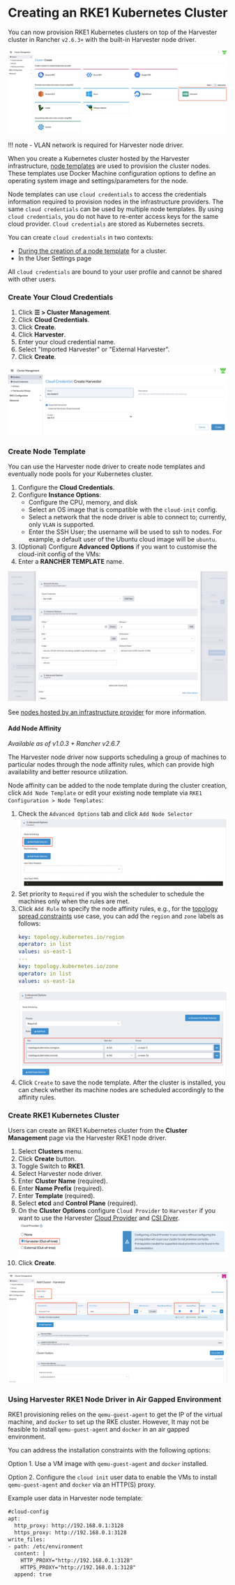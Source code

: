 # Creating an RKE1 Kubernetes Cluster

You can now provision RKE1 Kubernetes clusters on top of the Harvester cluster in Rancher `v2.6.3+` with the built-in Harvester node driver.

![rke1-cluster](assets/rke1-node-driver.png)

!!! note
      - VLAN network is required for Harvester node driver.

When you create a Kubernetes cluster hosted by the Harvester infrastructure, [node templates](https://rancher.com/docs/rancher/v2.6/en/cluster-provisioning/rke-clusters/node-pools/#node-templates) are used to provision the cluster nodes. These templates use Docker Machine configuration options to define an operating system image and settings/parameters for the node.

Node templates can use `cloud credentials` to access the credentials information required to provision nodes in the infrastructure providers. The same `cloud credentials` can be used by multiple node templates. By using `cloud credentials`, you do not have to re-enter access keys for the same cloud provider. `Cloud credentials` are stored as Kubernetes secrets.

You can create `cloud credentials` in two contexts:

- [During the creation of a node template](https://rancher.com/docs/rancher/v2.6/en/cluster-provisioning/rke-clusters/node-pools/#node-templates) for a cluster.
- In the User Settings page

All `cloud credentials` are bound to your user profile and cannot be shared with other users.

### Create Your Cloud Credentials

1. Click **☰ > Cluster Management**.
1. Click **Cloud Credentials**.
1. Click **Create**.
1. Click **Harvester**.
1. Enter your cloud credential name.
1. Select "Imported Harvester" or "External Harvester".
1. Click **Create**.

![create-harvester-cloud-credentials](assets/create-cloud-credentials.png)

### Create Node Template 

You can use the Harvester node driver to create node templates and eventually node pools for your Kubernetes cluster.

1. Configure the  **Cloud Credentials**.
1. Configure **Instance Options**:
    * Configure the CPU, memory, and disk
    * Select an OS image that is compatible with the `cloud-init` config.
    * Select a network that the node driver is able to connect to; currently, only `VLAN` is supported.
    * Enter the SSH User; the username will be used to ssh to nodes. For example, a default user of the Ubuntu cloud image will be `ubuntu`.
1. (Optional) Configure **Advanced Options** if you want to customise the cloud-init config of the VMs:
1. Enter a **RANCHER TEMPLATE** name.

![](assets/node-template.png)

See [nodes hosted by an infrastructure provider](https://rancher.com/docs/rancher/v2.6/en/cluster-provisioning/rke-clusters/node-pools/) for more information.

#### Add Node Affinity

_Available as of v1.0.3 + Rancher v2.6.7_

The Harvester node driver now supports scheduling a group of machines to particular nodes through the node affinity rules, which can provide high availability and better resource utilization.

Node affinity can be added to the node template during the cluster creation, click `Add Node Template` or edit your existing node template via `RKE1 Configuration > Node Templates`:

1. Check the `Advanced Options` tab and click `Add Node Selector`
   ![affinity-add-node-selector](assets/affinity-add-node-selector.png)
1. Set priority to `Required` if you wish the scheduler to schedule the machines only when the rules are met.
1. Click `Add Rule` to specify the node affinity rules, e.g., for the [topology spread constraints](./node-driver.md#topology-spread-constraints) use case, you can add the `region` and `zone` labels as follows:
   ```yaml
   key: topology.kubernetes.io/region
   operator: in list 
   values: us-east-1
   ---
   key: topology.kubernetes.io/zone
   operator: in list 
   values: us-east-1a
   ```
   ![affinity-add-rules](assets/affinity-add-rules.png)
1. Click `Create` to save the node template. After the cluster is installed, you can check whether its machine nodes are scheduled accordingly to the affinity rules.


### Create RKE1 Kubernetes Cluster

Users can create an RKE1 Kubernetes cluster from the **Cluster Management** page via the Harvester RKE1 node driver.

1. Select **Clusters** menu.
1. Click **Create** button.
1. Toggle Switch to **RKE1**.
1. Select Harvester node driver.
1. Enter **Cluster Name** (required).
1. Enter **Name Prefix** (required).
1. Enter **Template** (required).
1. Select **etcd** and **Control Plane** (required).
1. On the **Cluster Options** configure `Cloud Provider` to `Harvester` if you want to use the Harvester [Cloud Provider](/rancher/cloud-provider) and [CSI Diver](/rancher/csi-driver).
   ![](assets/enable-harvester-cloud-provider.png)
1. Click **Create**.

![create-rke-harvester-cluster](assets/create-rke-harvester-cluster.png)

### Using Harvester RKE1 Node Driver in Air Gapped Environment

RKE1 provisioning relies on the `qemu-guest-agent` to get the IP of the virtual machine, and `docker` to set up the RKE cluster. However, It may not be feasible to install `qemu-guest-agent` and `docker` in an air gapped environment.

You can address the installation constraints with the following options:

Option 1. Use a VM image with `qemu-guest-agent` and `docker` installed.

Option 2. Configure the `cloud init` user data to enable the VMs to install `qemu-guest-agent` and `docker` via an HTTP(S) proxy.

Example user data in Harvester node template:
```
#cloud-config
apt:
  http_proxy: http://192.168.0.1:3128
  https_proxy: http://192.168.0.1:3128
write_files:
- path: /etc/environment
  content: |
    HTTP_PROXY="http://192.168.0.1:3128"
    HTTPS_PROXY="http://192.168.0.1:3128"
  append: true
```